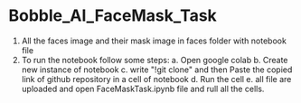 # Bobble_AI_FaceMask_Task

1. All the faces image and their mask image in faces folder with notebook file
2. To run the notebook follow some steps:
	a. Open google colab
	b. Create new instance of notebook
	c. write "!git clone" and then Paste the copied link of github repository in a cell of notebook
	d. Run the cell
	e. all file are uploaded and open FaceMaskTask.ipynb file and rull all the cells.
